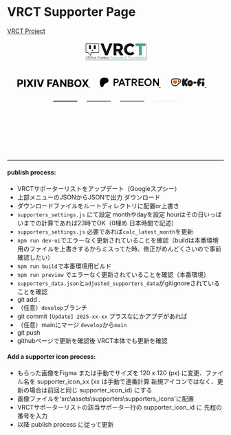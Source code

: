 # VRCT Supporter Page
[VRCT Project](https://github.com/misyaguziya/VRCT)

<div align="center">

<picture>
    <source srcset="src/assets/vrct_logo_white.png" media="(prefers-color-scheme: dark)" width="30%">
    <source srcset="src/assets/vrct_logo_black.png" media="(prefers-color-scheme: light)" width="30%">
    <img src="src/assets/vrct_logo.png" alt="VRCT Logo" width="30%">
</picture>

<br>
<br>
<br>

<a href="https://vrct-dev.fanbox.cc">
    <picture>
        <source srcset="src/assets/pixiv_fanbox_white.png" media="(prefers-color-scheme: dark)" height="18px">
        <source srcset="src/assets/pixiv_fanbox_black.png" media="(prefers-color-scheme: light)" height="18px">
        <img src="src/assets/pixiv_fanbox_black.png" alt="PIXIV FANBOX" height="18px">
    </picture>
</a>&emsp;&nbsp;

<a href="https://patreon.com/vrct_dev">
    <picture>
        <source srcset="src/assets/patreon_logo_white.png" media="(prefers-color-scheme: dark)" height="22px">
        <source srcset="src/assets/patreon_logo_black.png" media="(prefers-color-scheme: light)" height="22px">
        <img src="src/assets/patreon_logo_black.png" alt="Patreon" height="22px">
    </picture>
</a>&emsp;&nbsp;

<a href="https://ko-fi.com/vrct_dev">
    <picture>
        <img src="src/assets/kofi_logo.png" alt="Ko-fi" height="22px">
    </picture>
</a>&emsp;&nbsp;

<br>
<br>

<picture>
    <source srcset="src/assets/supporter_section_border_d.png" media="(prefers-color-scheme: dark)">
    <source srcset="src/assets/supporter_section_border_l.png" media="(prefers-color-scheme: light)">
    <img src="src/assets/supporter_section_border_d.png" alt="Supporter Section Border">
</picture>

<br>
<br>
<br>
<br>
<br>
<br>
<br>
<br>

---
<div align="left">

#### publish process:
- VRCTサポーターリストをアップデート（Googleスプシー）
- 上部メニューのJSONからJSONで出力 ダウンロード
- ダウンロードファイルをルートディレクトリに配置or上書き
- `supporters_settings.js` にて設定 monthやdayを設定 hourはその日いっぱいまでの計算であれば23時でOK（0埋め 日本時間で記述）
- `supporters_settings.js` 必要であれば`calc_latest_month`を更新
- `npm run dev-ui`でエラーなく更新されていることを確認（buildは本番環境用のファイルを上書きするからミスってた時、修正がめんどくさいので事前確認したい）
- `npm run build`で本番環境用ビルド
- `npm run preview` でエラーなく更新されていることを確認（本番環境）
- `supporters_data.json`と`adjusted_supporters_data`がgitignoreされていることを確認
- git add .
- （任意）`develop`ブランチ
- git commit `[Update] 2025-xx-xx` プラスなにかアプデがあれば
- （任意）mainにマージ `develop`から`main`
- git push
- githubページで更新を確認後 VRCT本体でも更新を確認


#### Add a supporter icon process:
- もらった画像をFigma または手動でサイズを 120 x 120 (px) に変更、ファイル名を supporter_icon_xx (xx は手動で連番計算 新規アイコンではなく、更新の場合は前回と同じ supporter_icon_id) にする
- 画像ファイルを'src\assets\supporters\supporters_icons'に配置
- VRCTサポーターリストの該当サポーター行の supporter_icon_id に 先程の番号を入力
- 以降 publish process に従って更新